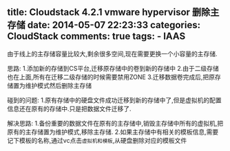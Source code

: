 title: Cloudstack 4.2.1 vmware hypervisor 删除主存储
date: 2014-05-07 22:23:33
categories: CloudStack
comments: true
tags:
        - IAAS
---

由于线上的主存储容量比较大,剩余很多空间,现在需要更换一个小容量的主存储.

思路:
1.添加新的存储到CS平台,迁移原存储中的卷到新的存储中
2.由于二级存储也在上面,所有在迁移二级存储的时候需要禁用ZONE
3.迁移数据卷完成后,把原存储置为维护模式然后删除主存储
<!--more-->
碰到的问题:
	1.原有存储中的硬盘文件成功迁移到新的存储中了,但是虚拟机的配置信息还在原有的存储中.只是把数据文件迁移了.
    

解决思路:
	1.备份重要的数据文件在原有的主存储中,销毁主存储中所有的虚拟机,把原有的主存储置为维护模式,移除主存储.
    2.如果主存储中有相关的模板信息,需要记下模板的名称,通过vc点击`虚拟机和模板`,从硬盘删除对应的模板文件
